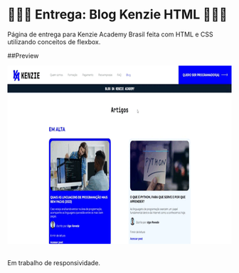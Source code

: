 👨🏻‍💻 Entrega: Blog Kenzie HTML 👨🏻‍💻
============================
Página de entrega para Kenzie Academy Brasil feita com HTML e CSS utilizando conceitos de flexbox.

##Preview
<br>
<div> <img src='assets/img/Blog_Kenzie_Full.gif' height='400'> </div>
<br>

Em trabalho de responsividade.

